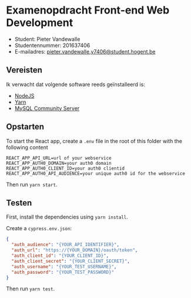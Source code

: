 # Examenopdracht Front-end Web Development

- Student: Pieter Vandewalle
- Studentennummer: 201637406
- E-mailadres: pieter.vandewalle.y7406@student.hogent.be

## Vereisten

Ik verwacht dat volgende software reeds geïnstalleerd is:

- [NodeJS](https://nodejs.org)
- [Yarn](https://yarnpkg.com)
- [MySQL Community Server](https://dev.mysql.com/downloads/mysql/)

## Opstarten

To start the React app, create a `.env` file in the root of this folder with the following content

```.env
REACT_APP_API_URL=url of your webservice
REACT_APP_AUTH0_DOMAIN=your auth0 domain
REACT_APP_AUTH0_CLIENT_ID=your auth0 clientid
REACT_APP_AUTH0_API_AUDIENCE=your unique auth0 id for the webservice
```

Then run `yarn start`.


## Testen

First, install the dependencies using `yarn install`.

Create a `cypress.env.json`:

```json
{
  "auth_audience": "{YOUR_API_IDENTIFIER}",
  "auth_url": "https://{YOUR_DOMAIN}/oauth/token",
  "auth_client_id": "{YOUR_CLIENT_ID}",
  "auth_client_secret": "{YOUR_CLIENT_SECRET}",
  "auth_username": "{YOUR_TEST_USERNAME}",
  "auth_password": "{YOUR_TEST_PASSWORD}"
}
```
Then run `yarn test`.
